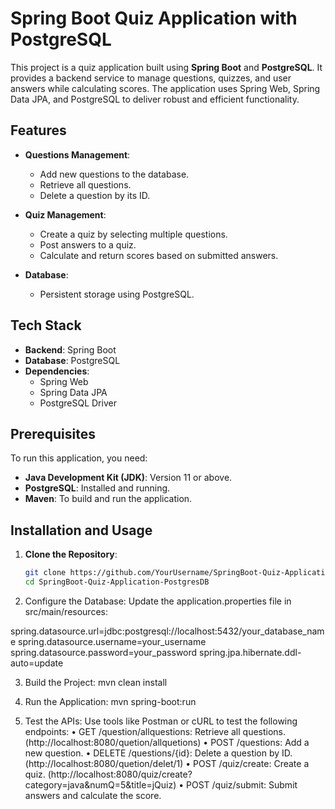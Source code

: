 # Spring Boot Quiz Application with PostgreSQL

This project is a quiz application built using **Spring Boot** and **PostgreSQL**. It provides a backend service to manage questions, quizzes, and user answers while calculating scores. The application uses Spring Web, Spring Data JPA, and PostgreSQL to deliver robust and efficient functionality.

## Features

- **Questions Management**:
  - Add new questions to the database.
  - Retrieve all questions.
  - Delete a question by its ID.

- **Quiz Management**:
  - Create a quiz by selecting multiple questions.
  - Post answers to a quiz.
  - Calculate and return scores based on submitted answers.

- **Database**:
  - Persistent storage using PostgreSQL.

## Tech Stack

- **Backend**: Spring Boot
- **Database**: PostgreSQL
- **Dependencies**:
  - Spring Web
  - Spring Data JPA
  - PostgreSQL Driver

## Prerequisites

To run this application, you need:

- **Java Development Kit (JDK)**: Version 11 or above.
- **PostgreSQL**: Installed and running.
- **Maven**: To build and run the application.

## Installation and Usage

1. **Clone the Repository**:
   ```bash
   git clone https://github.com/YourUsername/SpringBoot-Quiz-Application-PostgresDB.git
   cd SpringBoot-Quiz-Application-PostgresDB

2.	Configure the Database:
Update the application.properties file in src/main/resources:

  spring.datasource.url=jdbc:postgresql://localhost:5432/your_database_name
  spring.datasource.username=your_username
  spring.datasource.password=your_password
  spring.jpa.hibernate.ddl-auto=update

3.	Build the Project:
      mvn clean install
4.	Run the Application:
      mvn spring-boot:run

6.	Test the APIs:
  Use tools like Postman or cURL to test the following endpoints:
	•	GET /question/allquestions: Retrieve all questions. (http://localhost:8080/quetion/allquetions)
	•	POST /questions: Add a new question.
	•	DELETE /questions/{id}: Delete a question by ID. (http://localhost:8080/quetion/delet/1)
	•	POST /quiz/create: Create a quiz.  (http://localhost:8080/quiz/create?category=java&numQ=5&title=jQuiz)
	•	POST /quiz/submit: Submit answers and calculate the score.
